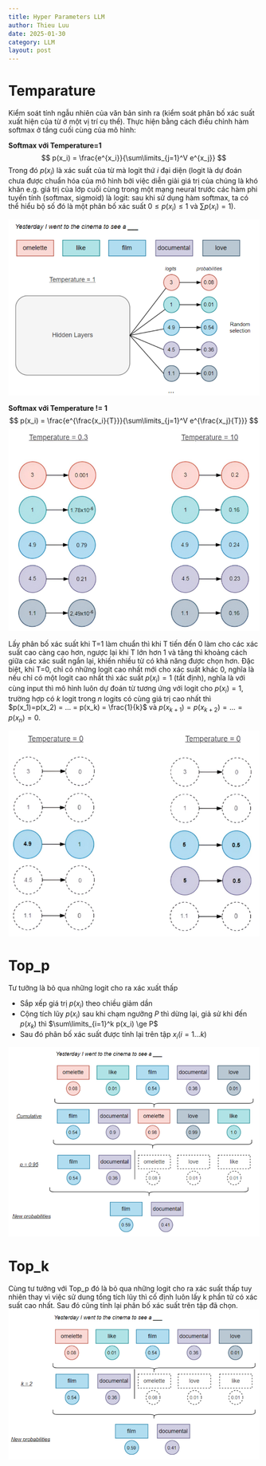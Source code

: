 ```yaml
---
title: Hyper Parameters LLM
author: Thieu Luu
date: 2025-01-30
category: LLM
layout: post
---
```


# Temparature

Kiểm soát tính ngẫu nhiên của văn bản sinh ra (kiểm soát phân bố xác suất xuất hiện của từ ở một vị trí cụ thể). Thực hiện bằng cách điều chỉnh hàm softmax ở tầng cuối cùng của mô hình:

**Softmax với Temperature=1**
$$
p(x_i) = \frac{e^{x_i}}{\sum\limits_{j=1}^V e^{x_j}}
$$
Trong đó $p(x_i)$ là xác suất của từ mà logit thứ $i$ đại diện (logit là dự đoán chưa được chuẩn hóa của mô hình bởi việc diễn giải giá trị của chúng là khó khăn e.g. giá trị của lớp cuối cùng trong một mạng neural trước các hàm phi tuyến tính (softmax, sigmoid) là logit: sau khi sử dụng hàm softmax, ta có thể hiểu bộ số đó là một phân bố xác suất $0 \le p(x_i) \le
 1$ và $\sum p(x_i) = 1$).  

![temperature1](../images/HyperParamsLLM/temperature1.png)

**Softmax với Temperature != 1**
$$
p(x_i) = \frac{e^{\frac{x_i}{T}}}{\sum\limits_{j=1}^V e^{\frac{x_j}{T}}}
$$
![temperature2](../images/HyperParamsLLM/temperature2.png)

Lấy phân bố xác suất khi T=1 làm chuẩn thì khi T tiến đến 0 làm cho các xác suất cao càng cao hơn, ngược lại khi T lớn hơn 1 và tăng thì khoảng cách giữa các xác suất ngắn lại, khiến nhiều từ có khả năng được chọn hơn. Đặc biệt, khi T=0, chỉ có những logit cao nhất mới cho xác suất khác 0, nghĩa là nếu chỉ có một logit cao nhất thì xác suất $p(x_i) = 1$ (tất định), nghĩa là với cùng input thì mô hình luôn dự đoán từ tương ứng với logit cho $p(x_i)=1$, trường hợp có $k$ logit trong $n$ logits có cùng giá trị cao nhất thì $p(x_1)=p(x_2) = ... = p(x_k) = \frac{1}{k}$ và $p(x_{k+1}) = p(x_{k+2}) = ... = p(x_n) = 0$.

![temperature3](../images/HyperParamsLLM/temperature3.png)

# Top_p
Tư tưởng là bỏ qua những logit cho ra xác xuất thấp

- Sắp xếp giá trị $p(x_i)$ theo chiều giảm dần
- Cộng tích lũy $p(x_i)$ sau khi chạm ngưỡng $P$ thì dừng lại, giả sử khi đến $p(x_k)$ thì $\sum\limits_{i=1}^k p(x_i) \ge P$
- Sau đó phân bố xác suất được tính lại trên tập $x_i (i=1...k)$
 
![Topp](../images/HyperParamsLLM/topp.png)

# Top_k
Cùng tư tưởng với Top_p đó là bỏ qua những logit cho ra xác suất thấp tuy nhiên thay vì việc sử dung tổng tích lũy thì cố định luôn lấy k phần tử có xác suất cao nhất. Sau đó cũng tính lại phân bố xác suất trên tập đã chọn.
![Topk](../images/HyperParamsLLM/topk.png)